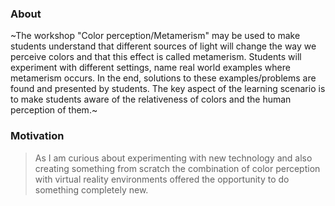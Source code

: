 ### About

~The workshop "Color perception/Metamerism" may be used to make students understand that different sources of light will change the way we perceive colors and that this effect is called metamerism. Students will experiment with different settings, name real world examples where metamerism occurs. In the end, solutions to these examples/problems are found and presented by students. The key aspect of the learning scenario is to make students aware of the relativeness of colors and the human perception of them.~

### Motivation

> As I am curious about experimenting with new technology and also creating something from scratch the combination of color perception 
with virtual reality environments offered the opportunity to do something completely new.
